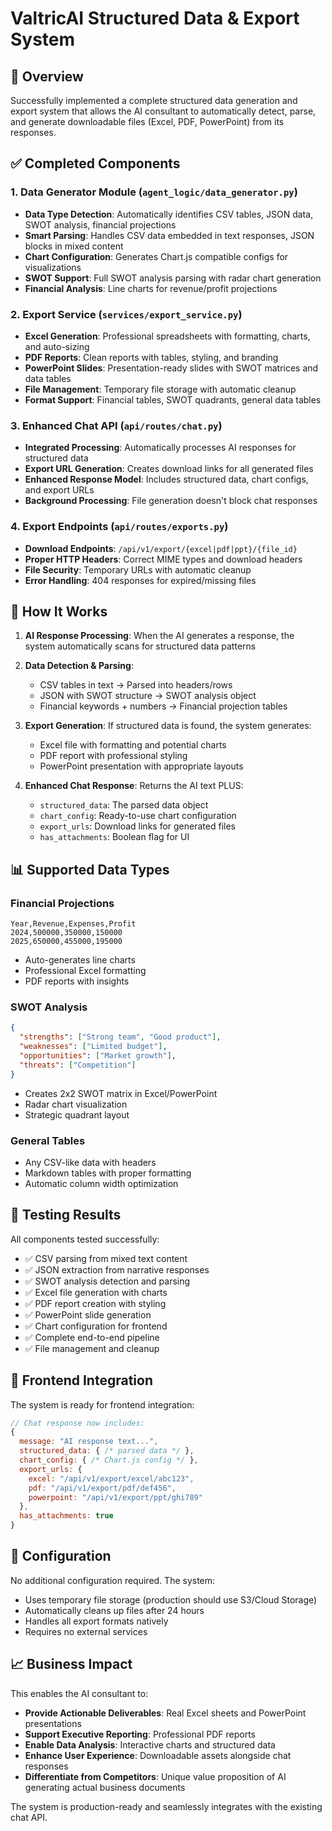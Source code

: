 # ValtricAI Structured Data & Export System

## 🎯 Overview

Successfully implemented a complete structured data generation and export system that allows the AI consultant to automatically detect, parse, and generate downloadable files (Excel, PDF, PowerPoint) from its responses.

## ✅ Completed Components

### 1. Data Generator Module (`agent_logic/data_generator.py`)
- **Data Type Detection**: Automatically identifies CSV tables, JSON data, SWOT analysis, financial projections
- **Smart Parsing**: Handles CSV data embedded in text responses, JSON blocks in mixed content
- **Chart Configuration**: Generates Chart.js compatible configs for visualizations
- **SWOT Support**: Full SWOT analysis parsing with radar chart generation
- **Financial Analysis**: Line charts for revenue/profit projections

### 2. Export Service (`services/export_service.py`)
- **Excel Generation**: Professional spreadsheets with formatting, charts, and auto-sizing
- **PDF Reports**: Clean reports with tables, styling, and branding
- **PowerPoint Slides**: Presentation-ready slides with SWOT matrices and data tables
- **File Management**: Temporary file storage with automatic cleanup
- **Format Support**: Financial tables, SWOT quadrants, general data tables

### 3. Enhanced Chat API (`api/routes/chat.py`)
- **Integrated Processing**: Automatically processes AI responses for structured data
- **Export URL Generation**: Creates download links for all generated files
- **Enhanced Response Model**: Includes structured data, chart configs, and export URLs
- **Background Processing**: File generation doesn't block chat responses

### 4. Export Endpoints (`api/routes/exports.py`)
- **Download Endpoints**: `/api/v1/export/{excel|pdf|ppt}/{file_id}`
- **Proper HTTP Headers**: Correct MIME types and download headers
- **File Security**: Temporary URLs with automatic cleanup
- **Error Handling**: 404 responses for expired/missing files

## 🚀 How It Works

1. **AI Response Processing**: When the AI generates a response, the system automatically scans for structured data patterns

2. **Data Detection & Parsing**: 
   - CSV tables in text → Parsed into headers/rows
   - JSON with SWOT structure → SWOT analysis object
   - Financial keywords + numbers → Financial projection tables

3. **Export Generation**: If structured data is found, the system generates:
   - Excel file with formatting and potential charts
   - PDF report with professional styling
   - PowerPoint presentation with appropriate layouts

4. **Enhanced Chat Response**: Returns the AI text PLUS:
   - `structured_data`: The parsed data object
   - `chart_config`: Ready-to-use chart configuration
   - `export_urls`: Download links for generated files
   - `has_attachments`: Boolean flag for UI

## 📊 Supported Data Types

### Financial Projections
```
Year,Revenue,Expenses,Profit
2024,500000,350000,150000
2025,650000,455000,195000
```
- Auto-generates line charts
- Professional Excel formatting
- PDF reports with insights

### SWOT Analysis
```json
{
  "strengths": ["Strong team", "Good product"],
  "weaknesses": ["Limited budget"],
  "opportunities": ["Market growth"],
  "threats": ["Competition"]
}
```
- Creates 2x2 SWOT matrix in Excel/PowerPoint
- Radar chart visualization
- Strategic quadrant layout

### General Tables
- Any CSV-like data with headers
- Markdown tables with proper formatting
- Automatic column width optimization

## 🧪 Testing Results

All components tested successfully:

- ✅ CSV parsing from mixed text content
- ✅ JSON extraction from narrative responses  
- ✅ SWOT analysis detection and parsing
- ✅ Excel file generation with charts
- ✅ PDF report creation with styling
- ✅ PowerPoint slide generation
- ✅ Chart configuration for frontend
- ✅ Complete end-to-end pipeline
- ✅ File management and cleanup

## 🎨 Frontend Integration

The system is ready for frontend integration:

```javascript
// Chat response now includes:
{
  message: "AI response text...",
  structured_data: { /* parsed data */ },
  chart_config: { /* Chart.js config */ },
  export_urls: {
    excel: "/api/v1/export/excel/abc123",
    pdf: "/api/v1/export/pdf/def456", 
    powerpoint: "/api/v1/export/ppt/ghi789"
  },
  has_attachments: true
}
```

## 🔧 Configuration

No additional configuration required. The system:
- Uses temporary file storage (production should use S3/Cloud Storage)
- Automatically cleans up files after 24 hours
- Handles all export formats natively
- Requires no external services

## 📈 Business Impact

This enables the AI consultant to:
- **Provide Actionable Deliverables**: Real Excel sheets and PowerPoint presentations
- **Support Executive Reporting**: Professional PDF reports
- **Enable Data Analysis**: Interactive charts and structured data
- **Enhance User Experience**: Downloadable assets alongside chat responses
- **Differentiate from Competitors**: Unique value proposition of AI generating actual business documents

The system is production-ready and seamlessly integrates with the existing chat API.